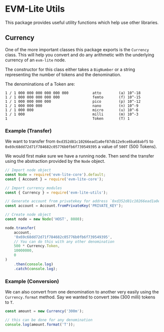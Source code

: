 # EVM-Lite Utils

This package provides useful utility functions which help use other libraries.

## Currency

One of the more important classes this package exports is the `Currency` class. This will help you convert and do any arithmetic with the underlying currency of an `evm-lite` node.

The constructor for this class either takes a `BigNumber` or a string representing the number of tokens and the denomination.

The denominations of a Token are:

```console
1 / 1 000 000 000 000 000 000           atto        (a) 10^-18
1 / 1 000 000 000 000 000               femto       (f) 10^-15
1 / 1 000 000 000 000                   pico        (p) 10^-12
1 / 1 000 000 000                       nano        (n) 10^-9
1 / 1 000 000                           micro       (u) 10^-6
1 / 1 000                               milli       (m) 10^-3
1                                       Token       (T) 1
```

### Example (Transfer)

We want to transfer from `0xd352d81c10266ead1a0ef87db12e9ce6ba68abf5` to `0x69c68dd72d71f784682c05776b0fb6f739549395` a value of `500T` (500 Tokens).

We would first make sure we have a running node. Then send the transfer using the abstraction provided by the `Node` object.

```javascript
// Import node object
const Node = require('evm-lite-core').default;
const { Account } = require('evm-lite-core');

// Import currency modules
const { Currency } = require('evm-lite-utils');

// Generate account from privatekey for address `0xd352d81c10266ead1a0ef87db12e9ce6ba68abf5`
const account = Account.fromPrivateKey('PRIVATE_KEY');

// Create node object
const node = new Node('HOST', 8080);

node.transfer(
	account,
	'0x69c68dd72d71f784682c05776b0fb6f739549395',
	// You can do this with any other denomination
	500 * Currency.Token,
	10000000,
	0
)
	.then(console.log)
	.catch(console.log);
```

### Example (Conversion)

We can also convert from one denomination to another very easily using the `Currency.format` method. Say we wanted to convert `300m` (300 milli) tokens to `T`.

```javascript
const amount = new Currency('300m');

// this can be done for any denomination
console.log(amount.format('T'));
```
